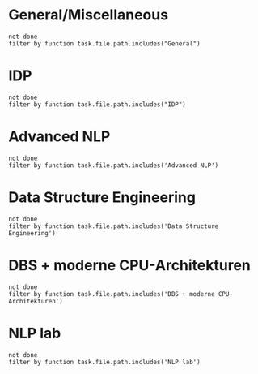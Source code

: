 # General/Miscellaneous
```tasks
not done
filter by function task.file.path.includes("General")
```
# IDP
```tasks
not done
filter by function task.file.path.includes("IDP")
```
# Advanced NLP
```tasks
not done
filter by function task.file.path.includes('Advanced NLP')
```
# Data Structure Engineering
```tasks
not done
filter by function task.file.path.includes('Data Structure Engineering')
```
# DBS + moderne CPU-Architekturen
```tasks
not done
filter by function task.file.path.includes('DBS + moderne CPU-Architekturen')
```
# NLP lab
```tasks
not done
filter by function task.file.path.includes('NLP lab')
```

